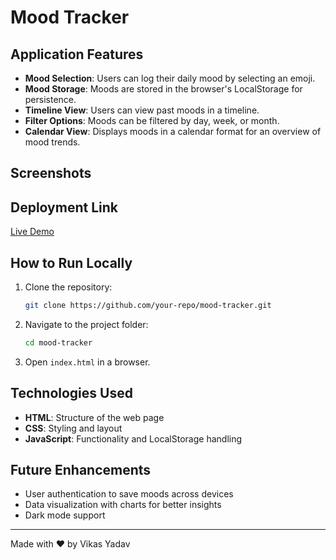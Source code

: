 # Mood Tracker

## Application Features
- **Mood Selection**: Users can log their daily mood by selecting an emoji.
- **Mood Storage**: Moods are stored in the browser's LocalStorage for persistence.
- **Timeline View**: Users can view past moods in a timeline.
- **Filter Options**: Moods can be filtered by day, week, or month.
- **Calendar View**: Displays moods in a calendar format for an overview of mood trends.

## Screenshots


## Deployment Link
[Live Demo](https://vikas018.github.io/MoodTracker/)

## How to Run Locally
1. Clone the repository:
   ```sh
   git clone https://github.com/your-repo/mood-tracker.git
   ```
2. Navigate to the project folder:
   ```sh
   cd mood-tracker
   ```
3. Open `index.html` in a browser.

## Technologies Used
- **HTML**: Structure of the web page
- **CSS**: Styling and layout
- **JavaScript**: Functionality and LocalStorage handling

## Future Enhancements
- User authentication to save moods across devices
- Data visualization with charts for better insights
- Dark mode support

---
Made with ❤️ by Vikas Yadav